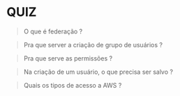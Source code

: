 # QUIZ

> O que é federação ?

> Pra que server a criação de grupo de usuários ?

> Pra que serve as permissões ?

> Na criação de um usuário, o que precisa ser salvo ?

> Quais os tipos de acesso a AWS ?


